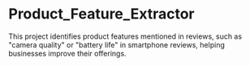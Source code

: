 # Product_Feature_Extractor
This project identifies product features mentioned in reviews, such as "camera quality" or "battery life" in smartphone reviews, helping businesses improve their offerings.
